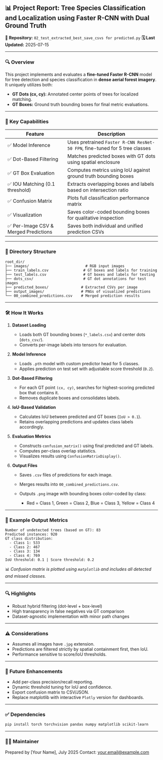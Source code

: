 ## 📊 Project Report: Tree Species Classification and Localization using Faster R-CNN with Dual Ground Truth

**📁 Repository:** `02_test_extracted_best_save_csvs for predicted.py`
**🗓️ Last Updated:** 2025-07-15

---

### 🔍 Overview

This project implements and evaluates a **fine-tuned Faster R-CNN** model for tree detection and species classification in **dense aerial forest imagery**. It uniquely utilizes both:

* **GT Dots (cx, cy):** Annotated center points of trees for localized matching.
* **GT Boxes:** Ground truth bounding boxes for final metric evaluations.

---

### 🎯 Key Capabilities

| Feature                              | Description                                                                 |
| ------------------------------------ | --------------------------------------------------------------------------- |
| ✅ Model Inference                    | Uses pretrained `Faster R-CNN ResNet-50 FPN`, fine-tuned for 5 tree classes |
| ✅ Dot-Based Filtering                | Matches predicted boxes with GT dots using spatial enclosure                |
| ✅ GT Box Evaluation                  | Computes metrics using IoU against ground truth bounding boxes              |
| ✅ IOU Matching (0.1 threshold)       | Extracts overlapping boxes and labels based on intersection ratio           |
| ✅ Confusion Matrix                   | Plots full classification performance matrix                                |
| ✅ Visualization                      | Saves color-coded bounding boxes for qualitative inspection                 |
| ✅ Per-Image CSV & Merged Predictions | Saves both individual and unified prediction CSVs                           |

---

### 📁 Directory Structure

```
root_dir/
├── images/                          # RGB input images
├── train_labels.csv                # GT boxes and labels for training
├── test_labels.csv                 # GT boxes and labels for testing
├── dots_csv/                       # GT dot annotations for test images
├── predicted_boxes/               # Extracted CSVs per image
├── output_images/                 # PNGs of visualized predictions
└── 00_combined_predictions.csv    # Merged prediction results
```

---

### 🛠️ How It Works

1. **Dataset Loading**

   * Loads both GT bounding boxes (`*_labels.csv`) and center dots (`dots_csv/`).
   * Converts per-image labels into tensors for evaluation.

2. **Model Inference**

   * Loads `.pth` model with custom predictor head for 5 classes.
   * Applies prediction on test set with adjustable score threshold (`0.2`).

3. **Dot-Based Filtering**

   * For each GT point `(cx, cy)`, searches for highest-scoring predicted box that contains it.
   * Removes duplicate boxes and consolidates labels.

4. **IoU-Based Validation**

   * Calculates IoU between predicted and GT boxes (`IoU > 0.1`).
   * Retains overlapping predictions and updates class labels accordingly.

5. **Evaluation Metrics**

   * Constructs `confusion_matrix()` using final predicted and GT labels.
   * Computes per-class overlap statistics.
   * Visualizes results using `ConfusionMatrixDisplay()`.

6. **Output Files**

   * Saves `.csv` files of predictions for each image.
   * Merges results into `00_combined_predictions.csv`.
   * Outputs `.png` image with bounding boxes color-coded by class:

     * Red = Class 1, Green = Class 2, Blue = Class 3, Yellow = Class 4

---

### 🧪 Example Output Metrics

```
Number of undetected trees (based on GT): 83
Predicted instances: 920
GT class distribution:
  - Class 1: 533
  - Class 2: 467
  - Class 3: 134
  - Class 4: 769
IoU threshold: 0.1 | Score threshold: 0.2
```

📊 *Confusion matrix is plotted using `matplotlib` and includes all detected and missed classes.*

---

### 🔍 Highlights

* Robust hybrid filtering (dot-level + box-level)
* High transparency in false negatives via GT comparison
* Dataset-agnostic implementation with minor path changes

---

### ⚠️ Considerations

* Assumes all images have `.jpg` extension.
* Predictions are filtered strictly by spatial containment first, then IoU.
* Performance sensitive to score/IoU thresholds.

---

### 🚀 Future Enhancements

* Add per-class precision/recall reporting.
* Dynamic threshold tuning for IoU and confidence.
* Export confusion matrix to CSV/JSON.
* Replace matplotlib with interactive `Plotly` version for dashboards.

---

### ✅ Dependencies

```bash
pip install torch torchvision pandas numpy matplotlib scikit-learn
```

---

### 👩‍💻 Maintainer

Prepared by \[Your Name], July 2025
Contact: [your.email@example.com](mailto:your.email@example.com)
